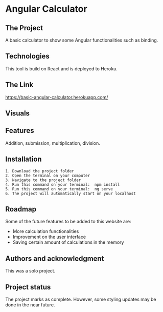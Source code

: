 # Angular Calculator

<h2>The Project</h2>

A basic calculator to show some Angular functionalities such as binding.

<h2>Technologies</h2>

This tool is build on React and is deployed to Heroku.


<h2>The Link</h2>

<a href="https://basic-angular-calculator.herokuapp.com/"> https://basic-angular-calculator.herokuapp.com/ </a>

<h2>Visuals</h2>



<h2>Features</h2>

Addition, submission, multiplication, division. 


<h2>Installation</h2>

    1. Download the project folder
    2. Open the terminal on your computer
    3. Navigate to the project folder
    4. Run this command on your terminal:  npm install
    5. Run this command on your terminal:  ng serve
    6. The project will automatically start on your localhost


<h2>Roadmap</h2>
Some of the future features to be added to this website are:

<ul>
    <li>More calculation functionalities</li>
    <li>Improvement on the user interface</li>
    <li>Saving certain amount of calculations in the memory</li>
</ul>


<h2>Authors and acknowledgment</h2>
This was a solo project.

<h2>Project status</h2>
The project marks as complete. However, some styling updates may be done in the near future.
